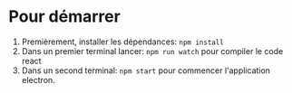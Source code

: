 # Pour démarrer
1. Premièrement, installer les dépendances: ```npm install``` </br>
2. Dans un premier terminal lancer: ```npm run watch``` pour compiler le code react <br/>
3. Dans un second terminal: ```npm start``` pour commencer l'application electron.
